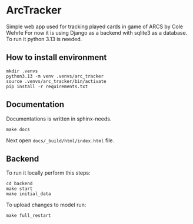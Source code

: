 # ArcTracker
Simple web app used for tracking played cards in game of ARCS by Cole Wehrle
For now it is using Django as a backend with sqlite3 as a database.
To run it python 3.13 is needed.

## How to install environment
```
mkdir .venvs
python3.13 -m venv .venvs/arc_tracker
source .venvs/arc_tracker/bin/activate
pip install -r requirements.txt
```

## Documentation

Documentations is written in sphinx-needs.
```
make docs
```
Next open ```docs/_build/html/index.html``` file.

## Backend
To run it locally perform this steps:
```
cd backend
make start
make initial_data
```
To upload changes to model run:
```
make full_restart
```